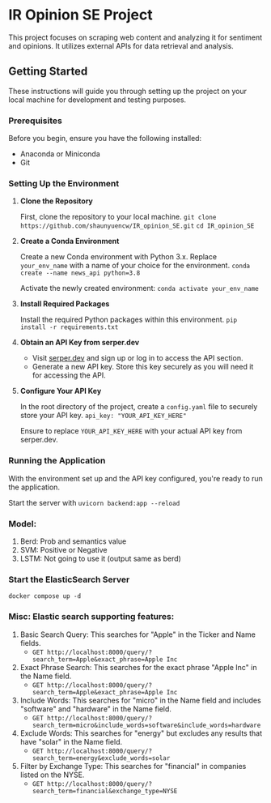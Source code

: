 
# IR Opinion SE Project

This project focuses on scraping web content and analyzing it for sentiment and opinions. It utilizes external APIs for data retrieval and analysis.

## Getting Started

These instructions will guide you through setting up the project on your local machine for development and testing purposes.

### Prerequisites

Before you begin, ensure you have the following installed:

-   Anaconda or Miniconda
-   Git

### Setting Up the Environment

1.  **Clone the Repository**
    
    First, clone the repository to your local machine.
    `git clone https://github.com/shaunyuencw/IR_opinion_SE.git`
    `cd IR_opinion_SE` 
    
2.  **Create a Conda Environment**
    
    Create a new Conda environment with Python 3.x. Replace `your_env_name` with a name of your choice for the environment.
    `conda create --name news_api python=3.8` 
    
    Activate the newly created environment:
    `conda activate your_env_name` 
    
3.  **Install Required Packages**
    
    Install the required Python packages within this environment.
    `pip install -r requirements.txt` 
    
4.  **Obtain an API Key from serper.dev**
    
    -   Visit [serper.dev](https://serper.dev/) and sign up or log in to access the API section.
    -   Generate a new API key. Store this key securely as you will need it for accessing the API.
5.  **Configure Your API Key**
    
    In the root directory of the project, create a `config.yaml` file to securely store your API key.
    `api_key: "YOUR_API_KEY_HERE"` 
    
    Ensure to replace `YOUR_API_KEY_HERE` with your actual API key from serper.dev.
    

### Running the Application
With the environment set up and the API key configured, you're ready to run the application.

Start the server with `uvicorn backend:app --reload`


### Model:
1.  Berd: Prob and semantics value 
2.  SVM: Positive or Negative
3.  LSTM: Not going to use it (output same as berd)

### Start the ElasticSearch Server
`docker compose up -d`


### Misc: Elastic search supporting features:
1. Basic Search Query: This searches for "Apple" in the Ticker and Name fields.
   - `GET http://localhost:8000/query/?search_term=Apple&exact_phrase=Apple Inc`
2. Exact Phrase Search: This searches for the exact phrase "Apple Inc" in the Name field.
   - `GET http://localhost:8000/query/?search_term=Apple&exact_phrase=Apple Inc`
1. Include Words: This searches for "micro" in the Name field and includes "software" and "hardware" in the Name field.
   - `GET http://localhost:8000/query/?search_term=micro&include_words=software&include_words=hardware`
1. Exclude Words: This searches for "energy" but excludes any results that have "solar" in the Name field.
   - `GET http://localhost:8000/query/?search_term=energy&exclude_words=solar`
1. Filter by Exchange Type: This searches for "financial" in companies listed on the NYSE.
   - `GET http://localhost:8000/query/?search_term=financial&exchange_type=NYSE`